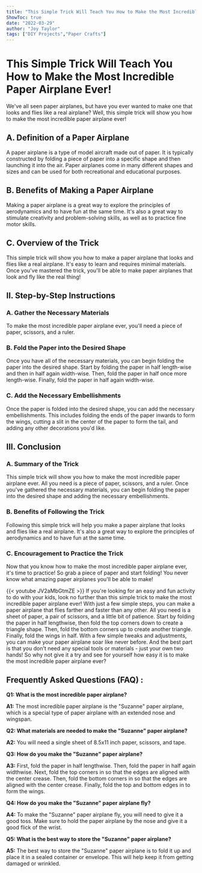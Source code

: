 ```yaml
---
title: "This Simple Trick Will Teach You How to Make the Most Incredible Paper Airplane Ever!"
ShowToc: true 
date: "2022-03-29"
author: "Joy Taylor" 
tags: ["DIY Projects","Paper Crafts"]
---
```

# This Simple Trick Will Teach You How to Make the Most Incredible Paper Airplane Ever!

We've all seen paper airplanes, but have you ever wanted to make one that looks and flies like a real airplane? Well, this simple trick will show you how to make the most incredible paper airplane ever!

## A. Definition of a Paper Airplane

A paper airplane is a type of model aircraft made out of paper. It is typically constructed by folding a piece of paper into a specific shape and then launching it into the air. Paper airplanes come in many different shapes and sizes and can be used for both recreational and educational purposes.

## B. Benefits of Making a Paper Airplane

Making a paper airplane is a great way to explore the principles of aerodynamics and to have fun at the same time. It's also a great way to stimulate creativity and problem-solving skills, as well as to practice fine motor skills.

## C. Overview of the Trick

This simple trick will show you how to make a paper airplane that looks and flies like a real airplane. It's easy to learn and requires minimal materials. Once you've mastered the trick, you'll be able to make paper airplanes that look and fly like the real thing!

## II. Step-by-Step Instructions

### A. Gather the Necessary Materials

To make the most incredible paper airplane ever, you'll need a piece of paper, scissors, and a ruler.

### B. Fold the Paper into the Desired Shape

Once you have all of the necessary materials, you can begin folding the paper into the desired shape. Start by folding the paper in half length-wise and then in half again width-wise. Then, fold the paper in half once more length-wise. Finally, fold the paper in half again width-wise.

### C. Add the Necessary Embellishments

Once the paper is folded into the desired shape, you can add the necessary embellishments. This includes folding the ends of the paper inwards to form the wings, cutting a slit in the center of the paper to form the tail, and adding any other decorations you'd like.

## III. Conclusion

### A. Summary of the Trick

This simple trick will show you how to make the most incredible paper airplane ever. All you need is a piece of paper, scissors, and a ruler. Once you've gathered the necessary materials, you can begin folding the paper into the desired shape and adding the necessary embellishments.

### B. Benefits of Following the Trick

Following this simple trick will help you make a paper airplane that looks and flies like a real airplane. It's also a great way to explore the principles of aerodynamics and to have fun at the same time.

### C. Encouragement to Practice the Trick

Now that you know how to make the most incredible paper airplane ever, it's time to practice! So grab a piece of paper and start folding! You never know what amazing paper airplanes you'll be able to make!

{{< youtube JV2aMbGtmZE >}} 
If you're looking for an easy and fun activity to do with your kids, look no further than this simple trick to make the most incredible paper airplane ever! With just a few simple steps, you can make a paper airplane that flies farther and faster than any other. All you need is a sheet of paper, a pair of scissors, and a little bit of patience. Start by folding the paper in half lengthwise, then fold the top corners down to create a triangle shape. Then, fold the bottom corners up to create another triangle. Finally, fold the wings in half. With a few simple tweaks and adjustments, you can make your paper airplane soar like never before. And the best part is that you don't need any special tools or materials - just your own two hands! So why not give it a try and see for yourself how easy it is to make the most incredible paper airplane ever?

## Frequently Asked Questions (FAQ) :
**Q1: What is the most incredible paper airplane?**

**A1:** The most incredible paper airplane is the "Suzanne" paper airplane, which is a special type of paper airplane with an extended nose and wingspan.

**Q2: What materials are needed to make the "Suzanne" paper airplane?**

**A2:** You will need a single sheet of 8.5x11 inch paper, scissors, and tape.

**Q3: How do you make the "Suzanne" paper airplane?**

**A3:** First, fold the paper in half lengthwise. Then, fold the paper in half again widthwise. Next, fold the top corners in so that the edges are aligned with the center crease. Then, fold the bottom corners in so that the edges are aligned with the center crease. Finally, fold the top and bottom edges in to form the wings.

**Q4: How do you make the "Suzanne" paper airplane fly?**

**A4:** To make the "Suzanne" paper airplane fly, you will need to give it a good toss. Make sure to hold the paper airplane by the nose and give it a good flick of the wrist.

**Q5: What is the best way to store the "Suzanne" paper airplane?**

**A5:** The best way to store the "Suzanne" paper airplane is to fold it up and place it in a sealed container or envelope. This will help keep it from getting damaged or wrinkled.





